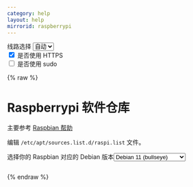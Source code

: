 ```yaml
---
category: help
layout: help
mirrorid: raspberrypi
---
```


<!-- 本 markdown 从 tuna/mirrorz-help-ng 自动生成，如需修改，请修改其对应部分 -->

<style>.z-help tmpl { display: none }</style>

<div class="z-wrap">
    <form class="z-form z-global" onchange="form_update(null)" onsubmit="return false">
        <div>
            <label for="e0a5cecb">线路选择</label>
            <select id="e0a5cecb" name="host">
                <option selected="selected" value="{{ site.url }}">自动</option>
                <option value="{{ site.urlv4 }}">IPv4</option>
                <option value="{{ site.urlv6 }}">IPv6</option>
            </select>
        </div>
        <div>
            <input id="144d763c" name="_scheme" type="checkbox" checked>
            <label for="144d763c">是否使用 HTTPS</label>
        </div>
        <div>
            <input id="4659e7da" name="_sudo" type="checkbox">
            <label for="4659e7da">是否使用 sudo</label>
        </div>
    </form>
</div>
{% raw %}
<div class="z-help"><h1>Raspberrypi 软件仓库</h1>
<p>主要参考 <a href="../raspbian/">Raspbian 帮助</a></p>
<p>编辑 <code>/etc/apt/sources.list.d/raspi.list</code> 文件。</p>
<div class="z-wrap"><form class="z-form" onchange="form_update(event)" onsubmit="return false"><div><label for="bbc47397" title>选择你的 Raspbian 对应的 Debian 版本</label><select id="bbc47397" name="release" title><option value="bullseye">Debian 11 (bullseye)</option><option value="buster">Debian 10 (buster)</option><option value="stretch">Debian 9 (stretch) (EOL)</option></select></div></form><pre class="z-code"></pre></div><tmpl z-input="release" z-path="/etc/apt/sources.list.d/raspi.list">
deb {{endpoint}}/ {{release}} main
</tmpl><script id="z-config" type="application/x-mirrorz-help">eyJfIjogIlJhc3BiZXJyeXBpIFx1OGY2Zlx1NGVmNlx1NGVkM1x1NWU5MyIsICJibG9jayI6IFsicmFzcGJlcnJ5cGkiXSwgImlucHV0IjogeyJyZWxlYXNlIjogeyJfIjogIlx1OTAwOVx1NjJlOVx1NGY2MFx1NzY4NCBSYXNwYmlhbiBcdTViZjlcdTVlOTRcdTc2ODQgRGViaWFuIFx1NzI0OFx1NjcyYyIsICJvcHRpb24iOiB7ImJ1bGxzZXllIjogeyJfIjogIkRlYmlhbiAxMSAoYnVsbHNleWUpIn0sICJidXN0ZXIiOiB7Il8iOiAiRGViaWFuIDEwIChidXN0ZXIpIn0sICJzdHJldGNoIjogeyJfIjogIkRlYmlhbiA5IChzdHJldGNoKSAoRU9MKSJ9fX19LCAibmFtZSI6ICJyYXNwYmVycnlwaSJ9</script>
</div>

{% endraw %}

<script src="/static/js/mustache.js?{{ site.data['hash'] }}"></script>
<script src="/static/js/zdocs.js?{{ site.data['hash'] }}"></script>
